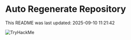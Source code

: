 # Auto Regenerate Repository

This README was last updated: 2025-09-10 11:21:42

 ![TryHackMe](https://tryhackme.com/badge/533634)